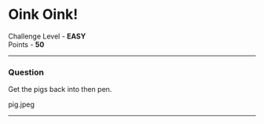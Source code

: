 # Oink Oink!

Challenge Level - __EASY__  
Points - __50__

---
### Question
Get the pigs back into then pen.

pig.jpeg

---


